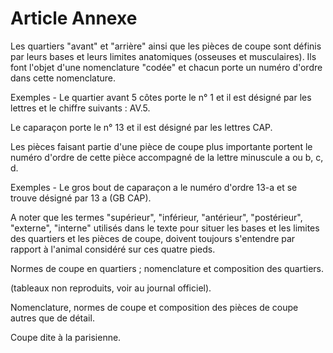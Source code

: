 # Article Annexe

Les quartiers "avant" et "arrière" ainsi que les pièces de coupe sont définis par leurs bases et leurs limites anatomiques (osseuses et musculaires). Ils font l'objet d'une nomenclature "codée" et chacun porte un numéro d'ordre dans cette nomenclature.

Exemples - Le quartier avant 5 côtes porte le n° 1 et il est désigné par les lettres et le chiffre suivants : AV.5.

Le caparaçon porte le n° 13 et il est désigné par les lettres CAP.

Les pièces faisant partie d'une pièce de coupe plus importante portent le numéro d'ordre de cette pièce accompagné de la lettre minuscule a ou b, c, d.

Exemples - Le gros bout de caparaçon a le numéro d'ordre 13-a et se trouve désigné par 13 a (GB CAP).

A noter que les termes "supérieur", "inférieur, "antérieur", "postérieur", "externe", "interne" utilisés dans le texte pour situer les bases et les limites des quartiers et les pièces de coupe, doivent toujours s'entendre par rapport à l'animal considéré sur ces quatre pieds.

Normes de coupe en quartiers ; nomenclature et composition des quartiers.

(tableaux non reproduits, voir au journal officiel).

Nomenclature, normes de coupe et composition des pièces de coupe autres que de détail.

Coupe dite à la parisienne.
